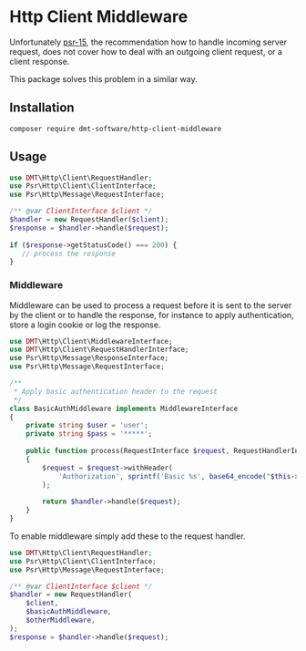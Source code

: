 # Http Client Middleware

Unfortunately [psr-15](https://www.php-fig.org/psr/psr-15/), the recommendation how to handle incoming server request, 
does not cover how to deal with an outgoing client request, or a client response.
 
This package solves this problem in a similar way.

## Installation
`composer require dmt-software/http-client-middleware`

## Usage

```php
use DMT\Http\Client\RequestHandler;
use Psr\Http\Client\ClientInterface;
use Psr\Http\Message\RequestInterface;

/** @var ClientInterface $client */
$handler = new RequestHandler($client);
$response = $handler->handle($request);
 
if ($response->getStatusCode() === 200) {
   // process the response
}
```

### Middleware

Middleware can be used to process a request before it is sent to the server by the client or to handle the response,
for instance to apply authentication, store a login cookie or log the response.

```php
use DMT\Http\Client\MiddlewareInterface;
use DMT\Http\Client\RequestHandlerInterface;
use Psr\Http\Message\ResponseInterface;
use Psr\Http\Message\RequestInterface;

/**
 * Apply basic authentication header to the request
 */
class BasicAuthMiddleware implements MiddlewareInterface
{
    private string $user = 'user';
    private string $pass = '*****';
    
    public function process(RequestInterface $request, RequestHandlerInterface $handler): ResponseInterface
    {
        $request = $request->withHeader(
            'Authorization', sprintf('Basic %s', base64_encode("$this->user:$this->pass")) 
        );
        
        return $handler->handle($request);
    }
}
```

To enable middleware simply add these to the request handler.  

```php
use DMT\Http\Client\RequestHandler;
use Psr\Http\Client\ClientInterface;
use Psr\Http\Message\RequestInterface;

/** @var ClientInterface $client */
$handler = new RequestHandler(
    $client,
    $basicAuthMiddleware,
    $otherMiddleware,
);
$response = $handler->handle($request);
```